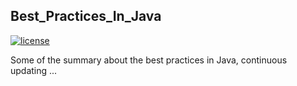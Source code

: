 ## Best_Practices_In_Java
[![license](https://img.shields.io/packagist/l/doctrine/orm.svg)](
https://github.com/Yuziquan/Best_Practices_In_Java/blob/master/LICENSE)

Some of the summary about the best practices in Java, continuous updating ...
